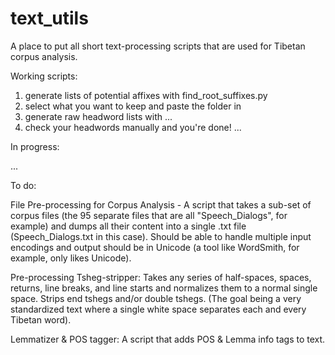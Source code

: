 # text_utils

A place to put all short text-processing scripts that are used for Tibetan corpus analysis.

Working scripts:

1. generate lists of potential affixes with find_root_suffixes.py
2. select what you want to keep and paste the folder in 
3. generate raw headword lists with ...
4. check your headwords manually and you're done!
...

In progress:

...

To do:

File Pre-processing for Corpus Analysis - A script that takes a sub-set of corpus files (the 95 separate files that are all "Speech_Dialogs", for example) and dumps all their content into a single .txt file (Speech_Dialogs.txt in this case). Should be able to handle multiple input encodings and output should be in Unicode (a tool like WordSmith, for example, only likes Unicode). 

Pre-processing Tsheg-stripper: Takes any series of half-spaces, spaces, returns, line breaks, and line starts and normalizes them to a normal single space. Strips end tshegs and/or double tshegs. (The goal being a very standardized text where a single white space separates each and every Tibetan word).

Lemmatizer & POS tagger: A script that adds POS & Lemma info tags to text. 
